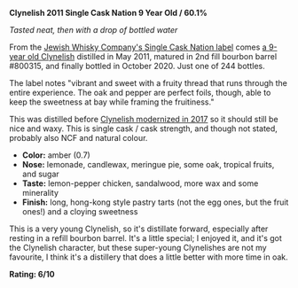**Clynelish 2011 Single Cask Nation 9 Year Old / 60.1%**

*Tasted neat, then with a drop of bottled water*

From the [Jewish Whisky Company's Single Cask Nation label](https://singlecasknation.com/) comes [a 9-year old Clynelish](https://www.whiskybase.com/whiskies/whisky/168998/clynelish-2011-jwc) distilled in May 2011, matured in 2nd fill bourbon barrel #800315, and finally bottled in October 2020.  Just one of 244 bottles.

The label notes "vibrant and sweet with a fruity thread that runs through the entire experience.  The oak and pepper are perfect foils, though, able to keep the sweetness at bay while framing the fruitiness."

This was distilled before [Clynelish modernized in 2017](https://www.reddit.com/r/Scotch/comments/e0krq0/what_makes_clynelish_so_waxy_a_detailed_look_at/) so it should still be nice and waxy.  This is single cask / cask strength, and though not stated, probably also NCF and natural colour.

* **Color:** amber (0.7)
* **Nose:** lemonade, candlewax, meringue pie, some oak, tropical fruits, and sugar
* **Taste:** lemon-pepper chicken, sandalwood, more wax and some minerality 
* **Finish:** long, hong-kong style pastry tarts (not the egg ones, but the fruit ones!) and a cloying sweetness

This is a very young Clynelish, so it's distillate forward, especially after resting in a refill bourbon barrel.  It's a little special; I enjoyed it, and it's got the Clynelish character, but these super-young Clynelishes are not my favourite, I think it's a distillery that does a little better with more time in oak.

**Rating: 6/10**
